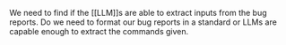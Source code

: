 We need to find if the [[LLM]]s are able to extract inputs from the bug reports. Do we need to format our bug reports in a standard or LLMs are capable enough to extract the commands given.